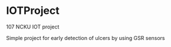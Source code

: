 # IOTProject
107 NCKU IOT project


Simple project for early detection of ulcers by using GSR sensors 
